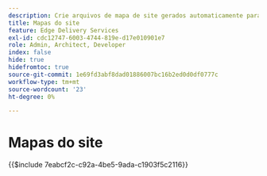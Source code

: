 ```yaml
---
description: Crie arquivos de mapa de site gerados automaticamente para serem referenciados a partir de "robots.txt". Isso ajuda na SEO e na descoberta de novos conteúdos.
title: Mapas do site
feature: Edge Delivery Services
exl-id: cdc12747-6003-4744-819e-d17e010901e7
role: Admin, Architect, Developer
index: false
hide: true
hidefromtoc: true
source-git-commit: 1e69fd3abf8dad01886007bc16b2ed0d0df0777c
workflow-type: tm+mt
source-wordcount: '23'
ht-degree: 0%

---
```


# Mapas do site

{{$include 7eabcf2c-c92a-4be5-9ada-c1903f5c2116}}

